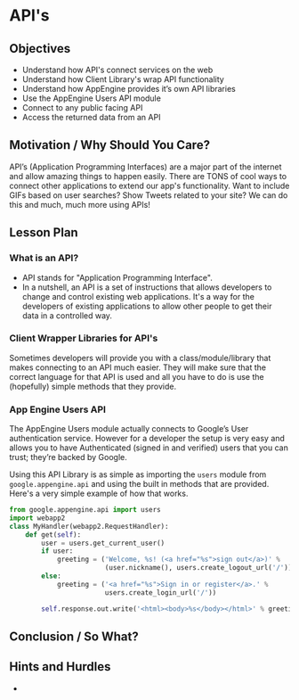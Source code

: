 # API's

## Objectives

+ Understand how API's connect services on the web
+ Understand how Client Library's wrap API functionality
+ Understand how AppEngine provides it’s own API libraries
+ Use the AppEngine Users API module
+ Connect to any public facing API
+ Access the returned data from an API

## Motivation / Why Should You Care?

API’s (Application Programming Interfaces) are a major part of the internet and allow amazing things to happen easily. There are TONS of cool ways to connect other applications to extend our app's functionality. Want to include GIFs based on user searches? Show Tweets related to your site? We can do this and much, much more using APIs!

## Lesson Plan

### What is an API?

+ API stands for "Application Programming Interface".
+ In a nutshell, an API is a set of instructions that allows developers to change and control existing web applications. It's a way for the developers of existing applications to allow other people to get their data in a controlled way.

### Client Wrapper Libraries for API's

Sometimes developers will provide you with a class/module/library that makes connecting to an API much easier.  They will make sure that the correct language for that API is used and all you have to do is use the (hopefully) simple methods that they provide.  

### App Engine Users API

The AppEngine Users module actually connects to Google’s User authentication service.  However for a developer the setup is very easy and allows you to have Authenticated (signed in and verified) users that you can trust; they’re backed by Google.

Using this API Library is as simple as importing the `users` module from `google.appengine.api` and using the built in methods that are provided. Here's a very simple example of how that works.

```python
from google.appengine.api import users
import webapp2
class MyHandler(webapp2.RequestHandler):
    def get(self):
        user = users.get_current_user()
        if user:
            greeting = ('Welcome, %s! (<a href="%s">sign out</a>)' %
                        (user.nickname(), users.create_logout_url('/')))
        else:
            greeting = ('<a href="%s">Sign in or register</a>.' %
                        users.create_login_url('/'))

        self.response.out.write('<html><body>%s</body></html>' % greeting)
```


## Conclusion / So What?


## Hints and Hurdles

+
